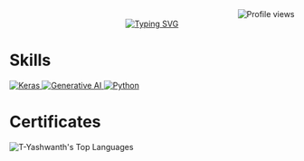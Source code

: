 <div align="Right">
  <img src="https://komarev.com/ghpvc/?username=T-Yashwanth&style=flat-square" alt="Profile views">
</div>


<div align="center">
  <a href="https://git.io/typing-svg">
    <img src="https://readme-typing-svg.demolab.com/?lines=Hi+,+there+I'm+Yashwanth" alt="Typing SVG">
  </a>
</div>


# Skills
<div >
  <a href="https://keras.io/" target="_blank">
    <img src="https://img.shields.io/badge/Keras-FF0000?style=for-the-badge&logo=keras&logoColor=white" alt="Keras">
  </a>
  
  <a href="https://ai.google/discover/generativeai/">
  <img src="https://img.shields.io/badge/Generative%20AI-0078D7?style=for-the-badge&logo=ai&logoColor=white" alt="Generative AI">
</a>

  <a href="https://ai.google/discover/generativeai/">
    <img src="https://img.shields.io/badge/Python-FFD43B?style=for-the-badge&logo=python&logoColor=blue" alt="Python">
  </a>
  
</div>


# Certificates


<!--
**T-Yashwanth/T-Yashwanth** is a ✨ _special_ ✨ repository because its `README.md` (this file) appears on your GitHub profile.

Here are some ideas to get you started:

- 🔭 I’m currently working on ...
- 🌱 I’m currently learning ...
- 👯 I’m looking to collaborate on ...
- 🤔 I’m looking for help with ...
- 💬 Ask me about ...
- 📫 How to reach me: ...
- 😄 Pronouns: ...
- ⚡ Fun fact: ...
-->
  
![T-Yashwanth's Top Languages](https://github-readme-stats.vercel.app/api/top-langs/?username=T-Yashwanth&theme=tokyonight&show_icons=true&hide_border=false&layout=compact)

